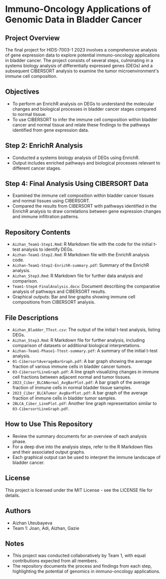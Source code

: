 # Immuno-Oncology Applications of Genomic Data in Bladder Cancer

## Project Overview
The final project for HIDS-7003-1 2023 involves a comprehensive analysis of gene expression data to explore potential immuno-oncology applications in bladder cancer. The project consists of several steps, culminating in a systems biology analysis of differentially expressed genes (DEGs) and a subsequent CIBERSORT analysis to examine the tumor microenvironment's immune cell composition.

## Objectives
- To perform an EnrichR analysis on DEGs to understand the molecular changes and biological processes in bladder cancer stages compared to normal tissue.
- To use CIBERSORT to infer the immune cell composition within bladder cancer and normal tissue and relate these findings to the pathways identified from gene expression data.

## Step 2: EnrichR Analysis
- Conducted a systems biology analysis of DEGs using EnrichR.
- Output includes enriched pathways and biological processes relevant to different cancer stages.

## Step 4: Final Analysis Using CIBERSORT Data
- Examined the immune cell composition within bladder cancer tissues and normal tissues using CIBERSORT.
- Compared the results from CIBERSORT with pathways identified in the EnrichR analysis to draw correlations between gene expression changes and immune infiltration patterns.

## Repository Contents
- `Aizhan_Team1-Step1.Rmd`: R Markdown file with the code for the initial t-test analysis to identify DEGs.
- `Aizhan-Team1-Step2.Rmd`: R Markdown file with the EnrichR analysis code.
- `Aizhan-Team1-Step2-EnrichR-summary.pdf`: Summary of the EnrichR analysis.
- `Aizhan_Step3.Rmd`: R Markdown file for further data analysis and comparison.
- `Team1-Step4-FinalAnalysis.docx`: Document describing the comparative analysis of pathways and CIBERSORT results.
- Graphical outputs: Bar and line graphs showing immune cell compositions from CIBERSORT analysis.

## File Descriptions
- `Aizhan_Bladder_TTest.csv`: The output of the initial t-test analysis, listing DEGs.
- `Aizhan_Step3.Rmd`: R Markdown file for further analysis, including comparison of datasets or additional biological interpretations.
- `Aizhan-Team1-Phase1-Ttest-summary.pdf`: A summary of the initial t-test analysis.
- `01-CibersortAverageBarGraph.pdf`: A bar graph showing the average fraction of various immune cells in bladder cancer tumors.
- `03-CibersortLineGraph.pdf`: A line graph visualizing changes in immune cell fractions between adjacent normal and tumor tissues.
- `2023_Ciber_BLCANormal_AvgBarPlot.pdf`: A bar graph of the average fraction of immune cells in normal bladder tissue samples.
- `2023_Ciber_BLCATumor_AvgBarPlot.pdf`: A bar graph of the average fraction of immune cells in bladder tumor samples.
- `2BLCA_Ciber_LinePlot.pdf`: Another line graph representation similar to `03-CibersortLineGraph.pdf`.

## How to Use This Repository
- Review the summary documents for an overview of each analysis phase.
- For a deep dive into the analysis steps, refer to the R Markdown files and their associated output graphs.
- Each graphical output can be used to interpret the immune landscape of bladder cancer.

## License
This project is licensed under the MIT License - see the LICENSE file for details.

## Authors
- Aizhan Uteubayeva
- Team 1: Joan, Adi, Aizhan, Gazie

## Notes
- This project was conducted collaboratively by Team 1, with equal contributions expected from all members.
- The repository documents the process and findings from each step, highlighting the potential of genomics in immuno-oncology applications.
